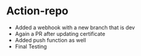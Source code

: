 # Action-repo
- Added a webhook with a new branch that is dev
- Again a PR after updating certificate
- Added push function as well
- Final Testing 

